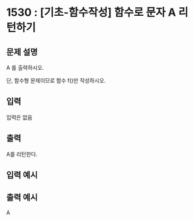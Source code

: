 # 1530 : [기초-함수작성] 함수로 문자 A 리턴하기
  
## 문제 설명
A 를 출력하시오.

단, 함수형 문제이므로 함수 f()만 작성하시오.

## 입력
입력은 없음

## 출력
A를 리턴한다.

## 입력 예시   

## 출력 예시
A